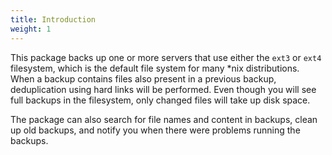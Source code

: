 ```yaml
---
title: Introduction
weight: 1
---
```


This package backs up one or more servers that use either the `ext3` or `ext4` filesystem, which is the default file system for many *nix distributions. When a backup contains files also present in a previous backup, deduplication using hard links will be performed. Even though you will see full backups in the filesystem, only changed files will take up disk space.

The package can also search for file names and content in backups, clean up old backups, and notify you when there were problems running the backups.
